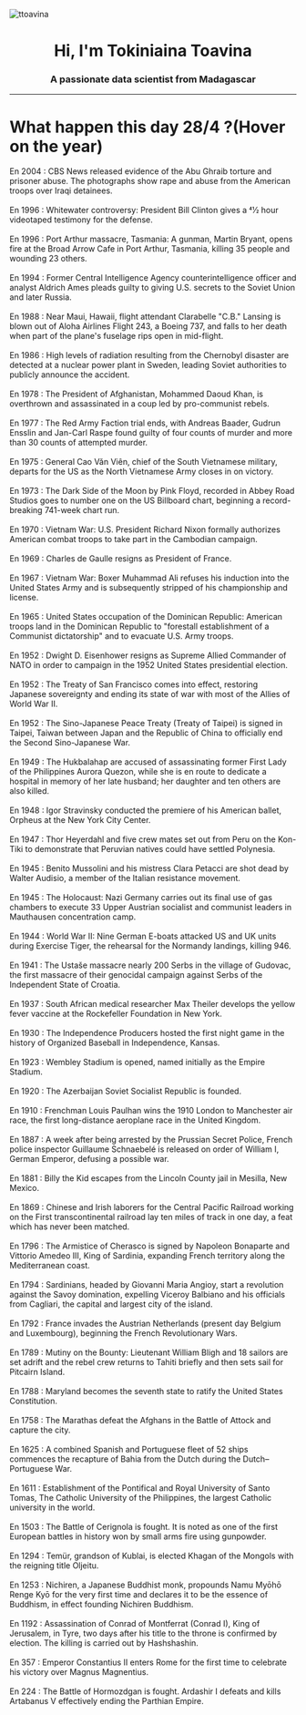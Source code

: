 
<p align="left"> <img src="https://komarev.com/ghpvc/?username=ttoavina&label=Profile%20views&color=0e75b6&style=flat" alt="ttoavina" /> </p>
<h1 align="center">Hi, I'm Tokiniaina Toavina</h1>
<h3 align="center">A passionate data scientist from Madagascar</h3>
    
<hr/>
<h1> What happen this day 28/4 ?(Hover on the year)</h1>

En 2004 : CBS News released evidence of the Abu Ghraib torture and prisoner abuse. The photographs show rape and abuse from the American troops over Iraqi detainees.
<br/><br/>
En 1996 : Whitewater controversy: President Bill Clinton gives a 41⁄2 hour videotaped testimony for the defense.
<br/><br/>
En 1996 : Port Arthur massacre, Tasmania: A gunman, Martin Bryant, opens fire at the Broad Arrow Cafe in Port Arthur, Tasmania, killing 35 people and wounding 23 others.
<br/><br/>
En 1994 : Former Central Intelligence Agency counterintelligence officer and analyst Aldrich Ames pleads guilty to giving U.S. secrets to the Soviet Union and later Russia.
<br/><br/>
En 1988 : Near Maui, Hawaii, flight attendant Clarabelle "C.B." Lansing is blown out of Aloha Airlines Flight 243, a Boeing 737, and falls to her death when part of the plane's fuselage rips open in mid-flight.
<br/><br/>
En 1986 : High levels of radiation resulting from the Chernobyl disaster are detected at a nuclear power plant in Sweden, leading Soviet authorities to publicly announce the accident.
<br/><br/>
En 1978 : The President of Afghanistan, Mohammed Daoud Khan, is overthrown and assassinated in a coup led by pro-communist rebels.
<br/><br/>
En 1977 : The Red Army Faction trial ends, with Andreas Baader, Gudrun Ensslin and Jan-Carl Raspe found guilty of four counts of murder and more than 30 counts of attempted murder.
<br/><br/>
En 1975 : General Cao Văn Viên, chief of the South Vietnamese military, departs for the US as the North Vietnamese Army closes in on victory.
<br/><br/>
En 1973 : The Dark Side of the Moon by Pink Floyd, recorded in Abbey Road Studios goes to number one on the US Billboard chart, beginning a record-breaking 741-week chart run.
<br/><br/>
En 1970 : Vietnam War: U.S. President Richard Nixon formally authorizes American combat troops to take part in the Cambodian campaign.
<br/><br/>
En 1969 : Charles de Gaulle resigns as President of France.
<br/><br/>
En 1967 : Vietnam War: Boxer Muhammad Ali refuses his induction into the United States Army and is subsequently stripped of his championship and license.
<br/><br/>
En 1965 : United States occupation of the Dominican Republic: American troops land in the Dominican Republic to "forestall establishment of a Communist dictatorship" and to evacuate U.S. Army troops.
<br/><br/>
En 1952 : Dwight D. Eisenhower resigns as Supreme Allied Commander of NATO in order to campaign in the 1952 United States presidential election.
<br/><br/>
En 1952 : The Treaty of San Francisco comes into effect, restoring Japanese sovereignty and ending its state of war with most of the Allies of World War II.
<br/><br/>
En 1952 : The Sino-Japanese Peace Treaty (Treaty of Taipei) is signed in Taipei, Taiwan between Japan and the Republic of China to officially end the Second Sino-Japanese War.
<br/><br/>
En 1949 : The Hukbalahap are accused of assassinating former First Lady of the Philippines Aurora Quezon, while she is en route to dedicate a hospital in memory of her late husband; her daughter and ten others are also killed.
<br/><br/>
En 1948 : Igor Stravinsky conducted the premiere of his American ballet, Orpheus at the New York City Center.
<br/><br/>
En 1947 : Thor Heyerdahl and five crew mates set out from Peru on the Kon-Tiki to demonstrate that Peruvian natives could have settled Polynesia.
<br/><br/>
En 1945 : Benito Mussolini and his mistress Clara Petacci are shot dead by Walter Audisio, a member of the Italian resistance movement.
<br/><br/>
En 1945 : The Holocaust: Nazi Germany carries out its final use of gas chambers to execute 33 Upper Austrian socialist and communist leaders in Mauthausen concentration camp.
<br/><br/>
En 1944 : World War II: Nine German E-boats attacked US and UK units during Exercise Tiger, the rehearsal for the Normandy landings, killing 946.
<br/><br/>
En 1941 : The Ustaše massacre nearly 200 Serbs in the village of Gudovac, the first massacre of their genocidal campaign against Serbs of the Independent State of Croatia.
<br/><br/>
En 1937 : South African medical researcher Max Theiler develops the yellow fever vaccine at the Rockefeller Foundation in New York.
<br/><br/>
En 1930 : The Independence Producers hosted the first night game in the history of Organized Baseball in Independence, Kansas.
<br/><br/>
En 1923 : Wembley Stadium is opened, named initially as the Empire Stadium.
<br/><br/>
En 1920 : The Azerbaijan Soviet Socialist Republic is founded.
<br/><br/>
En 1910 : Frenchman Louis Paulhan wins the 1910 London to Manchester air race, the first long-distance aeroplane race in the United Kingdom.
<br/><br/>
En 1887 : A week after being arrested by the Prussian Secret Police, French police inspector Guillaume Schnaebelé is released on order of William I, German Emperor, defusing a possible war.
<br/><br/>
En 1881 : Billy the Kid escapes from the Lincoln County jail in Mesilla, New Mexico.
<br/><br/>
En 1869 : Chinese and Irish laborers for the Central Pacific Railroad working on the First transcontinental railroad lay ten miles of track in one day, a feat which has never been matched.
<br/><br/>
En 1796 : The Armistice of Cherasco is signed by Napoleon Bonaparte and Vittorio Amedeo III, King of Sardinia, expanding French territory along the Mediterranean coast.
<br/><br/>
En 1794 : Sardinians, headed by Giovanni Maria Angioy, start a revolution against the Savoy domination, expelling Viceroy Balbiano and his officials from Cagliari, the capital and largest city of the island.
<br/><br/>
En 1792 : France invades the Austrian Netherlands (present day Belgium and Luxembourg), beginning the French Revolutionary Wars.
<br/><br/>
En 1789 : Mutiny on the Bounty: Lieutenant William Bligh and 18 sailors are set adrift and the rebel crew returns to Tahiti briefly and then sets sail for Pitcairn Island.
<br/><br/>
En 1788 : Maryland becomes the seventh state to ratify the United States Constitution.
<br/><br/>
En 1758 : The Marathas defeat the Afghans in the Battle of Attock and capture the city.
<br/><br/>
En 1625 : A combined Spanish and Portuguese fleet of 52 ships commences the recapture of Bahia from the Dutch during the Dutch–Portuguese War.
<br/><br/>
En 1611 : Establishment of the Pontifical and Royal University of Santo Tomas, The Catholic University of the Philippines, the largest Catholic university in the world.
<br/><br/>
En 1503 : The Battle of Cerignola is fought. It is noted as one of the first European battles in history won by small arms fire using gunpowder.
<br/><br/>
En 1294 : Temür, grandson of Kublai, is elected Khagan of the Mongols with the reigning title Oljeitu.
<br/><br/>
En 1253 : Nichiren, a Japanese Buddhist monk, propounds Namu Myōhō Renge Kyō for the very first time and declares it to be the essence of Buddhism, in effect founding Nichiren Buddhism.
<br/><br/>
En 1192 : Assassination of Conrad of Montferrat (Conrad I), King of Jerusalem, in Tyre, two days after his title to the throne is confirmed by election. The killing is carried out by Hashshashin.
<br/><br/>
En 357 : Emperor Constantius II enters Rome for the first time to celebrate his victory over Magnus Magnentius.
<br/><br/>
En 224 : The Battle of Hormozdgan is fought. Ardashir I defeats and kills Artabanus V effectively ending the Parthian Empire.
<br/><br/>
